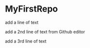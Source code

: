 # MyFirstRepo

add a line of text

add a 2nd line of text from Github editor

add a 3rd line of text

